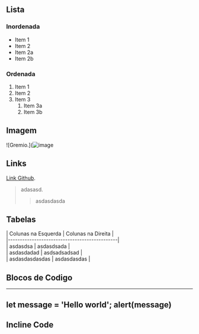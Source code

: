 ## Lista

### Inordenada

* Item 1
* Item 2
* Item 2a
* Item 2b

### Ordenada

1. Item 1
2. Item 2
3. Item 3
   1. Item 3a
   2. Item 3b

## Imagem
![Gremio.](![image](https://github.com/rrafaleao/trabalho-Ingles-2/assets/162385496/c7e27ef3-b314-4952-bc48-235842389a67)

## Links

[Link Github](https://github.com/).

> adasasd.
>
>> asdasdasda

## Tabelas

| Colunas na Esquerda | Colunas na Direita |  
|----------------------------------------------|  
| asdasdsa            | asdasdsada         |  
| asdasdadad          | asdsadsadsad       |  
| asdasdasdasdas      | asdasdasdas        |  

## Blocos de Codigo
----
let message = 'Hello world';
alert(message)
----

## Incline Code

